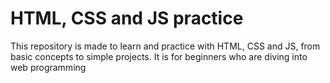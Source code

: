 # HTML, CSS and JS practice
This repository is made to learn and practice with HTML, CSS and JS, from basic concepts to simple projects. It is for beginners who are diving into web programming
